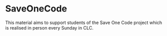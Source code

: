 # SaveOneCode
This material aims to support students of the Save One Code project which is realised in person every Sunday in CLC.
